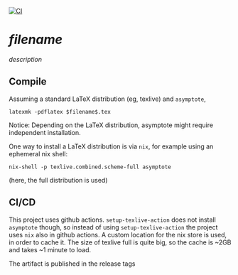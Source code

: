 [![CI](https://github.com/alessandrocandolini/$filename$/actions/workflows/ci.yml/badge.svg)](https://github.com/alessandrocandolini/$filename$/actions/workflows/ci.yml)

# $filename$

$description$

## Compile

Assuming a standard LaTeX distribution (eg, texlive) and `asymptote`, 
```
latexmk -pdflatex $filename$.tex
```

Notice: Depending on the LaTeX distribution, asymptote might require independent installation.

One way to install a LaTeX distribution is via `nix`, for example using an ephemeral nix shell: 
```
nix-shell -p texlive.combined.scheme-full asymptote
```
(here, the full distribution is used)

## CI/CD 

This project uses github actions. `setup-texlive-action` does not install `asymptote` though, so instead of using `setup-texlive-action` the project uses `nix` also in github actions. A custom location for the nix store is used, in order to cache it. The size of texlive full is quite big, so the cache is ~2GB and takes ~1 minute to load. 

The artifact is published in the release tags


